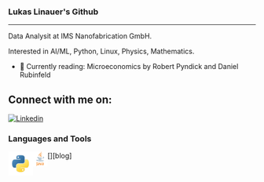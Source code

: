 ### Lukas Linauer's Github
---
Data Analysit at IMS Nanofabrication GmbH.

Interested in AI/ML, Python, Linux, Physics, Mathematics.

- :book: Currently reading: Microeconomics by Robert Pyndick and Daniel Rubinfeld

## Connect with me on: 
[![Linkedin](https://i.stack.imgur.com/gVE0j.png)](https://www.linkedin.com/in/lukas-linauer)


### Languages and Tools

[<img align="left" alt="Python" width="50px" src="https://raw.githubusercontent.com/github/explore/80688e429a7d4ef2fca1e82350fe8e3517d3494d/topics/python/python.png"/>](https://www.python.org/)



[<img align="left" alt="Java" width="30px" src="https://raw.githubusercontent.com/github/explore/80688e429a7d4ef2fca1e82350fe8e3517d3494d/topics/java/java.png" />][blog]
